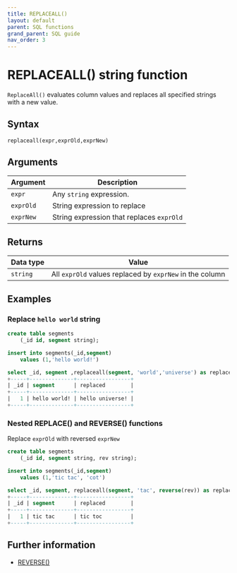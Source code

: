 ```yaml
---
title: REPLACEALL()
layout: default
parent: SQL functions
grand_parent: SQL guide
nav_order: 3
---
```


# REPLACEALL() string function

`ReplaceAll()` evaluates column values and replaces all specified strings with a new value.

## Syntax

```
replaceall(expr,exprOld,exprNew)
```

## Arguments

| Argument | Description |
|---|---|
| `expr` | Any `string` expression. |
| `exprOld` | String expression to replace |
| `exprNew` | String expression that replaces `exprOld` |

## Returns

| Data type | Value |
|---|---|
| `string` | All `exprOld` values replaced by `exprNew` in the column |

## Examples

### Replace `hello world` string

```sql
create table segments
    (_id id, segment string);

insert into segments(_id,segment)
    values (1,'hello world!')

select _id, segment ,replaceall(segment, 'world','universe') as replaced from segments;
+-----+--------------+-----------------+
| _id | segment      | replaced        |
+-----+--------------+-----------------+
|   1 | hello world! | hello universe! |
+-----+--------------+-----------------+
```
### Nested REPLACE() and REVERSE() functions

Replace `exprOld` with reversed `exprNew`

```sql
create table segments
    (_id id, segment string, rev string);

insert into segments(_id,segment)
    values (1,'tic tac', 'cot')

select _id, segment, replaceall(segment, 'tac', reverse(rev)) as replaced from segments;
+-----+--------------+-----------------+
| _id | segment      | replaced        |
+-----+--------------+-----------------+
|   1 | tic tac      | tic toc         |
+-----+--------------+-----------------+
```

## Further information

* [REVERSE()](/sql-guide/functions/function-reverse)
